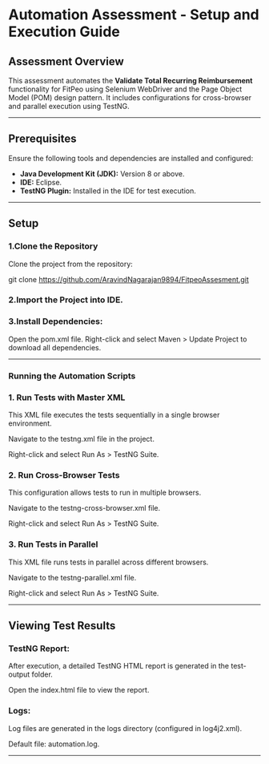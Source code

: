 # Automation Assessment - Setup and Execution Guide

## Assessment Overview

This assessment automates the **Validate Total Recurring Reimbursement** functionality for FitPeo using Selenium WebDriver and the Page Object Model (POM) design pattern. It includes configurations for cross-browser and parallel execution using TestNG.

---

## Prerequisites

Ensure the following tools and dependencies are installed and configured:

- **Java Development Kit (JDK):** Version 8 or above.
- **IDE:** Eclipse.
- **TestNG Plugin:** Installed in the IDE for test execution.

---

## Setup

### 1.Clone the Repository
Clone the project from the repository:

git clone https://github.com/AravindNagarajan9894/FitpeoAssesment.git

### 2.Import the Project into IDE.

### 3.Install Dependencies:
Open the pom.xml file.
Right-click and select Maven > Update Project to download all dependencies.

---

### Running the Automation Scripts

### 1. Run Tests with Master XML
This XML file executes the tests sequentially in a single browser environment.

 Navigate to the testng.xml file in the project.
 
 Right-click and select Run As > TestNG Suite.

### 2. Run Cross-Browser Tests
This configuration allows tests to run in multiple browsers.

Navigate to the testng-cross-browser.xml file.

Right-click and select Run As > TestNG Suite.

### 3. Run Tests in Parallel
This XML file runs tests in parallel across different browsers.

Navigate to the testng-parallel.xml file.

Right-click and select Run As > TestNG Suite.

---

## Viewing Test Results

### TestNG Report:
After execution, a detailed TestNG HTML report is generated in the test-output folder.

Open the index.html file to view the report.

### Logs:
Log files are generated in the logs directory (configured in log4j2.xml).

Default file: automation.log.

---
